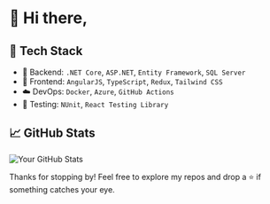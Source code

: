 # 👋 Hi there,

## 🚀 Tech Stack

- 🧠 Backend: `.NET Core`, `ASP.NET`, `Entity Framework`, `SQL Server`
- 🎨 Frontend: `AngularJS`, `TypeScript`, `Redux`, `Tailwind CSS`
- ☁️ DevOps: `Docker`, `Azure`, `GitHub Actions`
- 🧪 Testing: `NUnit`, `React Testing Library`

## 📈 GitHub Stats

![Your GitHub Stats](https://github-readme-stats.vercel.app/api?username=amarpakhare07&show_icons=true&theme=radical)


Thanks for stopping by! Feel free to explore my repos and drop a ⭐ if something catches your eye.
